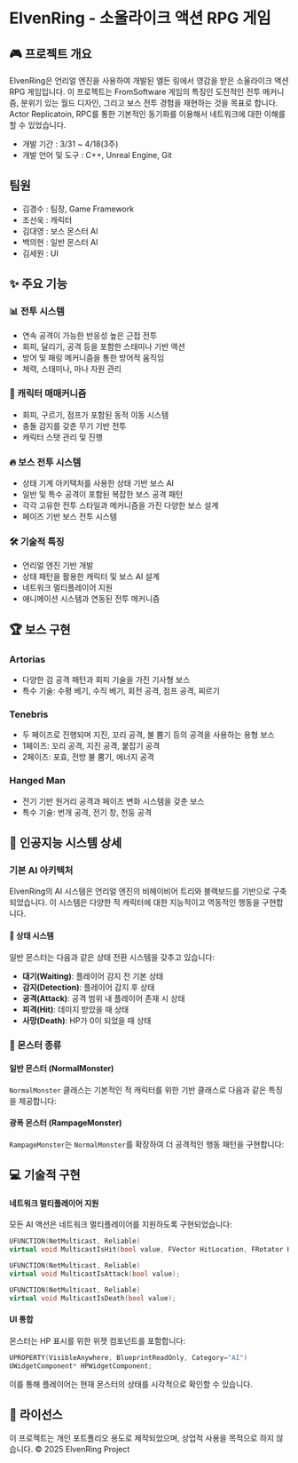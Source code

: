 # ElvenRing - 소울라이크 액션 RPG 게임

## 🎮 프로젝트 개요
ElvenRing은 언리얼 엔진을 사용하여 개발된 엘든 링에서 영감을 받은 소울라이크 액션 RPG 게임입니다. 이 프로젝트는 FromSoftware 게임의 특징인 도전적인 전투 메커니즘, 분위기 있는 월드 디자인, 그리고 보스 전투 경험을 재현하는 것을 목표로 합니다.
Actor Replicatoin, RPC를 통한 기본적인 동기화를 이용해서 네트워크에 대한 이해를 할 수 있었습니다.
- 개발 기간 : 3/31 ~ 4/18(3주)
- 개발 언어 및 도구 : C++, Unreal Engine, Git

## 팀원
- 김경수 : 팀장, Game Framework
- 조선욱 : 캐릭터
- 김대영 : 보스 몬스터 AI
- 백의현 : 일반 몬스터 AI
- 김세원 : UI

## ✨ 주요 기능

### 📊 전투 시스템
* 연속 공격이 가능한 반응성 높은 근접 전투
* 회피, 달리기, 공격 등을 포함한 스태미나 기반 액션
* 방어 및 패링 메커니즘을 통한 방어적 움직임
* 체력, 스태미나, 마나 자원 관리

### 🧙 캐릭터 매매커니즘
* 회피, 구르기, 점프가 포함된 동적 이동 시스템
* 충돌 감지를 갖춘 무기 기반 전투
* 캐릭터 스탯 관리 및 진행

### 🔥 보스 전투 시스템
* 상태 기계 아키텍처를 사용한 상태 기반 보스 AI
* 일반 및 특수 공격이 포함된 복잡한 보스 공격 패턴
* 각각 고유한 전투 스타일과 메커니즘을 가진 다양한 보스 설계
* 페이즈 기반 보스 전투 시스템

### 🛠️ 기술적 특징
* 언리얼 엔진 기반 개발
* 상태 패턴을 활용한 캐릭터 및 보스 AI 설계
* 네트워크 멀티플레이어 지원
* 애니메이션 시스템과 연동된 전투 메커니즘

## 🏆 보스 구현

### Artorias
* 다양한 검 공격 패턴과 회피 기술을 가진 기사형 보스
* 특수 기술: 수평 베기, 수직 베기, 회전 공격, 점프 공격, 찌르기

### Tenebris
* 두 페이즈로 진행되며 지진, 꼬리 공격, 불 뿜기 등의 공격을 사용하는 용형 보스
* 1페이즈: 꼬리 공격, 지진 공격, 붙잡기 공격
* 2페이즈: 포효, 전방 불 뿜기, 에너지 공격

### Hanged Man
* 전기 기반 원거리 공격과 페이즈 변화 시스템을 갖춘 보스
* 특수 기술: 번개 공격, 전기 창, 천둥 공격

## 🤖 인공지능 시스템 상세

### 기본 AI 아키텍처

ElvenRing의 AI 시스템은 언리얼 엔진의 비헤이비어 트리와 블랙보드를 기반으로 구축되었습니다. 이 시스템은 다양한 적 캐릭터에 대한 지능적이고 역동적인 행동을 구현합니다.

#### 🔄 상태 시스템

일반 몬스터는 다음과 같은 상태 전환 시스템을 갖추고 있습니다:
- **대기(Waiting)**: 플레이어 감지 전 기본 상태
- **감지(Detection)**: 플레이어 감지 후 상태
- **공격(Attack)**: 공격 범위 내 플레이어 존재 시 상태
- **피격(Hit)**: 데미지 받았을 때 상태
- **사망(Death)**: HP가 0이 되었을 때 상태

### 🧟 몬스터 종류

#### 일반 몬스터 (NormalMonster)

`NormalMonster` 클래스는 기본적인 적 캐릭터를 위한 기반 클래스로 다음과 같은 특징을 제공합니다:

#### 광폭 몬스터 (RampageMonster)

`RampageMonster`는 `NormalMonster`를 확장하여 더 공격적인 행동 패턴을 구현합니다:


## 💻 기술적 구현

#### 네트워크 멀티플레이어 지원

모든 AI 액션은 네트워크 멀티플레이어를 지원하도록 구현되었습니다:

```cpp
UFUNCTION(NetMulticast, Reliable)
virtual void MulticastIsHit(bool value, FVector HitLocation, FRotator HitRotation);

UFUNCTION(NetMulticast, Reliable)
virtual void MulticastIsAttack(bool value);

UFUNCTION(NetMulticast, Reliable)
virtual void MulticastIsDeath(bool value);
```

#### UI 통합

몬스터는 HP 표시를 위한 위젯 컴포넌트를 포함합니다:

```cpp
UPROPERTY(VisibleAnywhere, BlueprintReadOnly, Category="AI")
UWidgetComponent* HPWidgetComponent;
```

이를 통해 플레이어는 현재 몬스터의 상태를 시각적으로 확인할 수 있습니다.

## 📄 라이선스
이 프로젝트는 개인 포트폴리오 용도로 제작되었으며, 상업적 사용을 목적으로 하지 않습니다.
© 2025 ElvenRing Project
